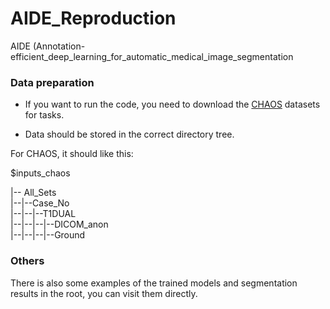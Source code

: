 # AIDE_Reproduction
AIDE (Annotation-efficient_deep_learning_for_automatic_medical_image_segmentation
### Data preparation
- If you want to run the code, you need to download the [CHAOS](https://chaos.grand-challenge.org/) datasets for tasks.

- Data should be stored in the correct directory tree.

For CHAOS, it should like this:

  $inputs_chaos

  |-- All_Sets  
  |--|--Case_No      
  |--|--|--T1DUAL         
  |--|--|--|--DICOM_anon            
  |--|--|--|--Ground

### Others
There is also some examples of the trained models and segmentation results in the root, you can visit them directly.
